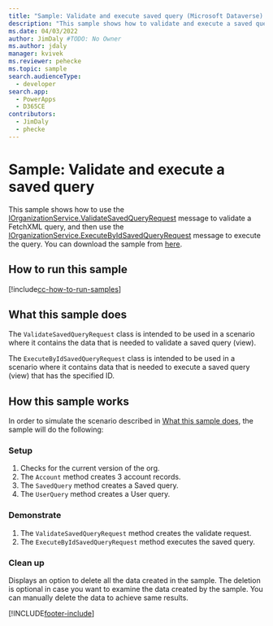 ```yaml
---
title: "Sample: Validate and execute saved query (Microsoft Dataverse) | Microsoft Docs" # Intent and product brand in a unique string of 43-59 chars including spaces
description: "This sample shows how to validate and execute a saved query." # 115-145 characters including spaces. This abstract displays in the search result.
ms.date: 04/03/2022
author: JimDaly #TODO: No Owner
ms.author: jdaly
manager: kvivek
ms.reviewer: pehecke
ms.topic: sample
search.audienceType:
  - developer
search.app:
  - PowerApps
  - D365CE
contributors:
  - JimDaly
  - phecke
---
```


# Sample: Validate and execute a saved query

<!-- Needs supporting conceptual topic
https://docs.microsoft.com/dynamics365/customer-engagement/developer/org-service/sample-validate-execute-saved-query
-->

This sample shows how to use the [IOrganizationService.ValidateSavedQueryRequest](/dotnet/api/microsoft.crm.sdk.messages.validatesavedqueryrequest) message to validate a FetchXML query, and then use the [IOrganizationService.ExecuteByIdSavedQueryRequest](/dotnet/api/microsoft.crm.sdk.messages.executebyidsavedqueryrequest) message to execute the query. You can download the sample from [here](https://github.com/microsoft/PowerApps-Samples/tree/master/dataverse/orgsvc/C%23/ValidateandExecuteSavedQuery).

## How to run this sample

[!include[cc-how-to-run-samples](../../includes/cc-how-to-run-samples.md)]

## What this sample does

The `ValidateSavedQueryRequest` class is intended to be used in a scenario where it contains the data that is needed to validate a saved query (view).

The `ExecuteByIdSavedQueryRequest` class is intended to be used in a scenario where it contains data that is needed to execute a saved query (view) that has the specified ID.

## How this sample works

In order to simulate the scenario described in [What this sample does](#what-this-sample-does), the sample will do the following:

### Setup

1. Checks for the current version of the org.
1. The `Account` method creates 3 account records.
1. The `SavedQuery` method creates a Saved query.
1. The `UserQuery` method creates a User query.

### Demonstrate

1. The `ValidateSavedQueryRequest` method creates the validate request.
1. The `ExecuteByIdSavedQueryRequest` method executes the saved query.

### Clean up

Displays an option to delete all the data created in the sample. The deletion is optional in case you want to examine the data created by the sample. You can manually delete the data to achieve same results.

[!INCLUDE[footer-include](../../../../includes/footer-banner.md)]
